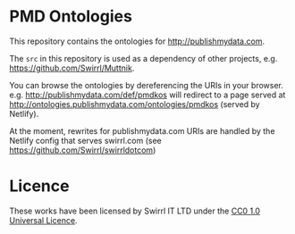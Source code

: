 # PMD Ontologies

This repository contains the ontologies for http://publishmydata.com.

The `src` in this repository is used as a dependency of other projects, e.g. https://github.com/Swirrl/Muttnik.

You can browse the ontologies by dereferencing the URIs in your browser. e.g. http://publishmydata.com/def/pmdkos will redirect to a page served at http://ontologies.publishmydata.com/ontologies/pmdkos (served by Netlify).

At the moment, rewrites for publishmydata.com URIs are handled by the Netlify config that serves swirrl.com (see https://github.com/Swirrl/swirrldotcom)

# Licence

These works have been licensed by Swirrl IT LTD under the [CC0 1.0 Universal Licence](https://creativecommons.org/publicdomain/zero/1.0/).
